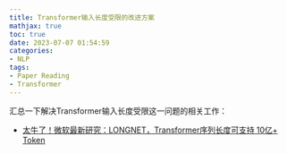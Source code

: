 ```yaml
---
title: Transformer输入长度受限的改进方案
mathjax: true
toc: true
date: 2023-07-07 01:54:59
categories:
- NLP
tags:
- Paper Reading
- Transformer
---
```


汇总一下解决Transformer输入长度受限这一问题的相关工作：

<!--more-->

- [太牛了！微软最新研究：LONGNET，Transformer序列长度可支持 10亿+ Token](https://mp.weixin.qq.com/s/zJE-1xtD49vUiUOqlv3Hpw)